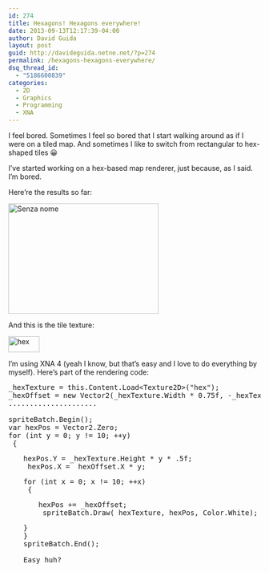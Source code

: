 ```yaml
---
id: 274
title: Hexagons! Hexagons everywhere!
date: 2013-09-13T12:17:39-04:00
author: David Guida
layout: post
guid: http://davideguida.netne.net/?p=274
permalink: /hexagons-hexagons-everywhere/
dsq_thread_id:
  - "5186600839"
categories:
  - 2D
  - Graphics
  - Programming
  - XNA
---
```

I feel bored. Sometimes I feel so bored that I start walking around as if I were on a tiled map. And sometimes I like to switch from rectangular to hex-shaped tiles 😀

I&#8217;ve started working on a hex-based map renderer, just because, as I said. I&#8217;m bored.

Here&#8217;re the results so far:

[<img loading="lazy" class="aligncenter size-medium wp-image-275" alt="Senza nome" src="/assets/uploads/2013/09/Senza-nome-300x220.png" width="300" height="220" />](/assets/uploads/2013/09/Senza-nome.png)

And this is the tile texture:

[<img loading="lazy" class="aligncenter size-full wp-image-276" alt="hex" src="/assets/uploads/2013/09/hex.png" width="62" height="32" />](/assets/uploads/2013/09/hex.png)

I&#8217;m using XNA 4 (yeah I know, but that&#8217;s easy and I love to do everything by myself). Here&#8217;s part of the rendering code:

<pre>_hexTexture = this.Content.Load&lt;Texture2D&gt;("hex");
_hexOffset = new Vector2(_hexTexture.Width * 0.75f, -_hexTexture.Height * 0.5f);
.....................

spriteBatch.Begin();
var hexPos = Vector2.Zero;
for (int y = 0; y != 10; ++y)
 {</pre>

<pre style="padding-left: 30px;">hexPos.Y = _hexTexture.Height * y * .5f;
 hexPos.X = _hexOffset.X * y;</pre>

<pre style="padding-left: 30px;">for (int x = 0; x != 10; ++x)
 {</pre>

<pre style="padding-left: 60px;">hexPos += _hexOffset;
 spriteBatch.Draw(_hexTexture, hexPos, Color.White);</pre>

<pre style="padding-left: 30px;">}
}
spriteBatch.End();

Easy huh?</pre>

<div class="post-details-footer-widgets">
</div>
